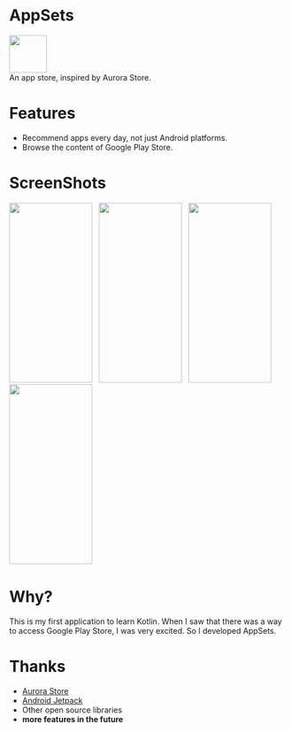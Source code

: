 # AppSets
<img src="https://i.loli.net/2020/04/30/kWQH2nTSPXVed4B.png" width="68" height="68"/><br>
An app store, inspired by Aurora Store.
# Features
* Recommend apps every day, not just Android platforms.
* Browse the content of Google Play Store.
# ScreenShots
<img src="https://i.loli.net/2020/05/07/ovUiSAhRMECFWDd.png" width="150" height="325"/>&nbsp;&nbsp;
<img src="https://i.loli.net/2020/05/07/sS7RvmAUD1an28c.png" width="150" height="325"/>&nbsp;&nbsp;
<img src="https://i.loli.net/2020/05/07/5TYr6b2BFWIMQkP.png" width="150" height="325"/>&nbsp;&nbsp;
<img src="https://i.loli.net/2020/05/07/E9yI3lzPdO6vqFQ.png" width="150" height="325"/>&nbsp;&nbsp;
# Why?
This is my first application to learn Kotlin. When I saw that there was a way to access Google Play Store, I was very excited. So I developed AppSets.
# Thanks
* <a href="https://gitlab.com/AuroraOSS">Aurora Store</a>
* <a href="https://developer.android.com/jetpack">Android Jetpack</a>
* Other open source libraries
* **more features in the future**
